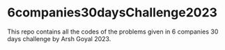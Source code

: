 # 6companies30daysChallenge2023
This repo contains all the codes of the problems given in 6 companies 30 days challenge by Arsh Goyal 2023.

